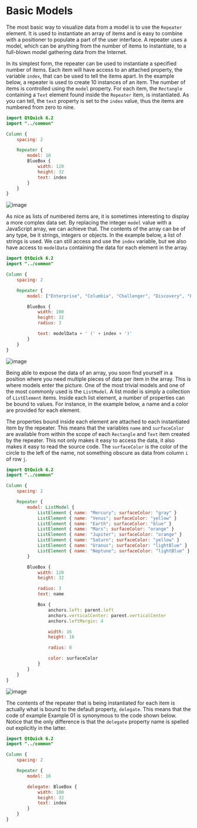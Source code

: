 # Basic Models

The most basic way to visualize data from a model is to use the `Repeater` element. It is used to instantiate an array of items and is easy to combine with a positioner to populate a part of the user interface. A repeater uses a model, which can be anything from the number of items to instantiate, to a full-blown model gathering data from the Internet.

In its simplest form, the repeater can be used to instantiate a specified number of items. Each item will have access to an attached property, the variable `index`, that can be used to tell the items apart. In the example below, a repeater is used to create 10 instances of an item. The number of items is controlled using the `model` property. For each item, the `Rectangle` containing a `Text` element found inside the `Repeater` item, is instantiated. As you can tell, the `text` property is set to the `index` value, thus the items are numbered from zero to nine.

```qml
import QtQuick 6.2
import "../common"

Column {
    spacing: 2

    Repeater {
        model: 10
        BlueBox {
            width: 120
            height: 32
            text: index
        }
    }
}
```



![image](./assets/automatic/repeater-number.png)

As nice as lists of numbered items are, it is sometimes interesting to display a more complex data set. By replacing the integer `model` value with a JavaScript array, we can achieve that. The contents of the array can be of any type, be it strings, integers or objects. In the example below, a list of strings is used. We can still access and use the `index` variable, but we also have access to `modelData` containing the data for each element in the array.

```qml
import QtQuick 6.2
import "../common"

Column {
    spacing: 2

    Repeater {
        model: ["Enterprise", "Columbia", "Challenger", "Discovery", "Endeavour", "Atlantis"]

        BlueBox {
            width: 100
            height: 32
            radius: 3

            text: modelData + ' (' + index + ')'
        }
    }
}
```



![image](./assets/automatic/repeater-array.png)

Being able to expose the data of an array, you soon find yourself in a position where you need multiple pieces of data per item in the array. This is where models enter the picture. One of the most trivial models and one of the most commonly used is the `ListModel`. A list model is simply a collection of `ListElement` items. Inside each list element, a number of properties can be bound to values. For instance, in the example below, a name and a color are provided for each element.

The properties bound inside each element are attached to each instantiated item by the repeater. This means that the variables `name` and `surfaceColor` are available from within the scope of each `Rectangle` and `Text` item created by the repeater. This not only makes it easy to access the data, it also makes it easy to read the source code. The `surfaceColor` is the color of the circle to the left of the name, not something obscure as data from column `i` of row `j`.

```qml
import QtQuick 6.2
import "../common"

Column {
    spacing: 2

    Repeater {
        model: ListModel {
            ListElement { name: "Mercury"; surfaceColor: "gray" }
            ListElement { name: "Venus"; surfaceColor: "yellow" }
            ListElement { name: "Earth"; surfaceColor: "blue" }
            ListElement { name: "Mars"; surfaceColor: "orange" }
            ListElement { name: "Jupiter"; surfaceColor: "orange" }
            ListElement { name: "Saturn"; surfaceColor: "yellow" }
            ListElement { name: "Uranus"; surfaceColor: "lightBlue" }
            ListElement { name: "Neptune"; surfaceColor: "lightBlue" }
        }

        BlueBox {
            width: 120
            height: 32

            radius: 3
            text: name

            Box {
                anchors.left: parent.left
                anchors.verticalCenter: parent.verticalCenter
                anchors.leftMargin: 4

                width: 16
                height: 16

                radius: 8

                color: surfaceColor
            }
        }
    }
}
```



![image](./assets/automatic/repeater-model.png)

The contents of the repeater that is being instantiated for each item is actually what is bound to the default property, `delegate`. This means that the code of example Example 01 is synonymous to the code shown below. Notice that the only difference is that the `delegate` property name is spelled out explicitly in the latter.

```qml
import QtQuick 6.2
import "../common"

Column {
    spacing: 2

    Repeater {
        model: 10

        delegate: BlueBox {
            width: 100
            height: 32
            text: index
        }
    }
}
```

